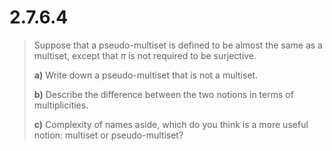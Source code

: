 # 2.7.6.4 

> Suppose that a pseudo-multiset is defined to be almost the same as a multiset,
> except that $\pi$ is not required to be surjective.
> 
> **a)**  Write down a pseudo-multiset that is not a multiset.
> 
> **b)** Describe the difference between the two notions in terms of
> multiplicities.
> 
> **c)** Complexity of names aside, which do you think is a more useful notion:
> multiset or pseudo-multiset?

